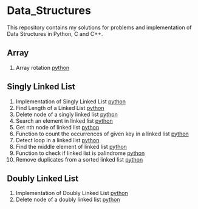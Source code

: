 # Data_Structures
This repository contains my solutions for problems and implementation of Data Structures in Python, C and C++.
## Array
1. Array rotation [python](https://github.com/dhandashreya/Data_Structures/blob/master/Python/Array/array_rotation.py)
## Singly Linked List
1. Implementation of Singly Linked List [python](https://github.com/dhandashreya/Data_Structures/blob/master/Python/Singly_linked_list/singly_ll.py)
2. Find Length of a Linked List  [python](https://github.com/dhandashreya/Data_Structures/blob/master/Python/Singly_linked_list/count.py)
3. Delete node of a singly linked list [python](https://github.com/dhandashreya/Data_Structures/blob/master/Python/Singly_linked_list/delete.py)
4. Search an element in linked list [python](https://github.com/dhandashreya/Data_Structures/blob/master/Python/Singly_linked_list/search.py)
5. Get nth node of linked list [python](https://github.com/dhandashreya/Data_Structures/blob/master/Python/Singly_linked_list/get_node.py)
6. Function to count the occurrences of given key in a linked list [python](https://github.com/dhandashreya/Data_Structures/blob/master/Python/Singly_linked_list/count_key.py)
7. Detect loop in a linked list [python](https://github.com/dhandashreya/Data_Structures/blob/master/Python/Singly_linked_list/detect_loop.py)
8. Find the middle element of linked list [python](https://github.com/dhandashreya/Data_Structures/blob/master/Python/Singly_linked_list/middle_ele.py)
9. Function to check if linked list is palindrome [python](https://github.com/dhandashreya/Data_Structures/blob/master/Python/Singly_linked_list/palindrome.py)
10. Remove duplicates from a sorted linked list [python](https://github.com/dhandashreya/Data_Structures/blob/master/Python/Singly_linked_list/remove_duplicate.py)

## Doubly Linked List
1. Implementation of Doubly Linked List [python](https://github.com/dhandashreya/Data_Structures/blob/master/Python/Doubly_linked_list/doubly_ll.py)
2. Delete node of a doubly linked list [python](https://github.com/dhandashreya/Data_Structures/blob/master/Python/Doubly_linked_list/delete.py)
